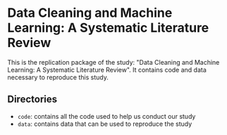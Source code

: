 # Data Cleaning and Machine Learning: A Systematic Literature Review
This is the replication package of the study: "Data Cleaning and Machine Learning: A Systematic Literature Review". It contains code and data necessary to reproduce this study.

## Directories
- `code`: contains all the code used to help us conduct our study
- `data`: contains data that can be used to reproduce the study 